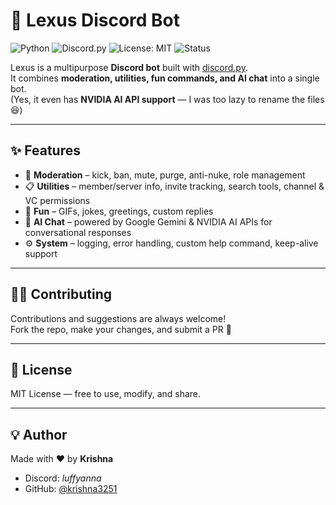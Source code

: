 # 🤖 Lexus Discord Bot

![Python](https://img.shields.io/badge/python-3.10%2B-blue)
![Discord.py](https://img.shields.io/badge/discord-2.3.2-blueviolet) 
![License: MIT](https://img.shields.io/badge/License-MIT-green)
![Status](https://img.shields.io/badge/status-active-success)

Lexus is a multipurpose **Discord bot** built with [discord.py](https://github.com/Rapptz/discord.py).  
It combines **moderation, utilities, fun commands, and AI chat** into a single bot.  
(Yes, it even has **NVIDIA AI API support** — I was too lazy to rename the files 😆)  

---

## ✨ Features
- 🔧 **Moderation** – kick, ban, mute, purge, anti-nuke, role management  
- 📋 **Utilities** – member/server info, invite tracking, search tools, channel & VC permissions  
- 🎉 **Fun** – GIFs, jokes, greetings, custom replies  
- 🤖 **AI Chat** – powered by Google Gemini & NVIDIA AI APIs for conversational responses  
- ⚙️ **System** – logging, error handling, custom help command, keep-alive support  

---

## 👨‍💻 Contributing
Contributions and suggestions are always welcome!  
Fork the repo, make your changes, and submit a PR 🚀  

---

## 📜 License
MIT License — free to use, modify, and share.  

---

## 💡 Author
Made with ❤️ by **Krishna**  
- Discord: *luffyanna*  
- GitHub: [@krishna3251](https://github.com/krishna3251)
